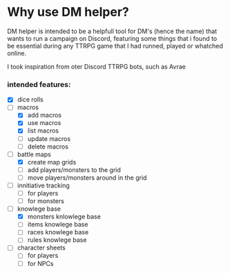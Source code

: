 # Why use DM helper?

DM helper is intended to be a  helpfull tool for DM's (hence the name) that wants to run a campaign on Discord, featuring some things that i found to be essential during any TTRPG game that I had runned, played or whatched online.

I took inspiration from oter Discord TTRPG bots, such as Avrae

### intended features:
- [x] dice rolls
- [ ] macros
	- [x] add macros
	- [x] use macros
	- [x] list macros
	- [ ] update macros
	- [ ] delete macros
- [ ] battle maps
	- [x] create map grids
	- [ ] add players/monsters to the grid
	- [ ] move players/monsters around in the grid
- [ ] innitiative tracking
	- [ ] for players
	- [ ] for monsters
- [ ] knowlege base
	- [x] monsters knlowlege base
	- [ ] items knowlege base
	- [ ] races knowlege base
	- [ ] rules knowlege base
- [ ] character sheets
	- [ ] for players
	- [ ] for NPCs